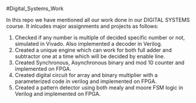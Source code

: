 #Digital_Systems_Work

  In this repo we have mentioned all our work done in our DIGITAL SYSTEMS course.
  It inlcudes major assignments and projects as follows:
  1. Checked if any number is multiple of decided specific number or not, simulated in Vivado. Also implemented a decoder in Verilog.
  2. Created a unique engine which can work for both full adder and subtractor one at a time which will be decided by enable line.
  3. Created Synchronous, Asynchronous binary and mod 10 counter and implemented on FPGA.
  4. Created digital circuit for array and binary multiplier with a parameterized code in verilog and implemented on FPGA.
  5. Created a pattern detector using both mealy and moore FSM logic in Verilog and implemented on FPGA.
